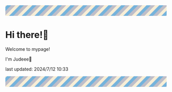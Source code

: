 <!-- Header image -->
<img src="./pokemon/pokemon_6.png" width="1000">

# Hi there!👋

Welcome to mypage!

I'm Judeee🐷

last updated: 2024/7/12 10:33

<!-- Footer image -->
<img src="./pokemon/pokemon_6.png" width="1000">
